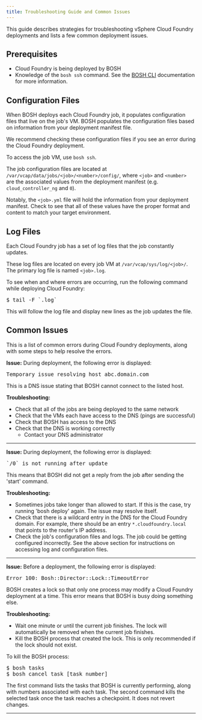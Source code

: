 ```yaml
---
title: Troubleshooting Guide and Common Issues
---
```


This guide describes strategies for troubleshooting vSphere Cloud Foundry
deployments and lists a few common deployment issues.

## <a id="prerequisite"></a>Prerequisites ##
* Cloud Foundry is being deployed by BOSH
* Knowledge of the `bosh ssh` command. See the [BOSH CLI](/bosh/bosh-cli.html) documentation for more information.

## <a id="configuration"></a>Configuration Files ##
When BOSH deploys each Cloud Foundry job, it populates configuration files that live on the job's VM.
BOSH populates the configuration files based on information from your deployment manifest file.

We recommend checking these configuration files if you see an error during
the Cloud Foundry deployment.

To access the job VM, use `bosh ssh`.

The job configuration files are located at `/var/vcap/data/jobs/<job>/<number>/config/`,
where `<job>` and `<number>` are the associated values from the deployment
manifest (e.g. `cloud_controller_ng` and `0`).

Notably, the `<job>.yml` file will hold the information from your
deployment manifest. Check to see that all of these values have the proper
format and content to match your target environment.

## <a id="logs"></a>Log Files ##
Each Cloud Foundry job has a set of log files that the job constantly updates.

These log files are located on every job VM at `/var/vcap/sys/log/<job>/`.
The primary log file is named `<job>.log`.

To see when and where errors are occurring, run the following command while deploying Cloud
Foundry:
<pre class='terminal'>
$ tail -F `<job>.log`
</pre>
This will follow the log file and display new lines as the job updates the file.

## <a id="issues"></a>Common Issues ##
This is a list of common errors during Cloud Foundry deployments, along with some
steps to help resolve the errors.

**Issue:** During deployment, the following error is displayed:
<pre class='terminal'>
Temporary issue resolving host abc.domain.com
</pre>
This is a DNS issue stating that BOSH cannot connect to the listed host.

**Troubleshooting:**

* Check that all of the jobs are being deployed to the same network
* Check that the VMs each have access to the DNS (pings are successful)
* Check that BOSH has access to the DNS
* Check that the DNS is working correctly
	* Contact your DNS administrator
<hr>

**Issue:** During deployment, the following error is displayed:
<pre class='terminal'>
`<job>/0` is not running after update
</pre>
This means that BOSH did not get a reply from the job after sending the 'start'
command.

**Troubleshooting:**

* Sometimes jobs take longer than allowed to start. If this is the case, try running 'bosh deploy' again. The issue may resolve itself.
* Check that there is a wildcard entry in the DNS for the Cloud Foundry domain. For example, there should be an entry `*.cloudfoundry.local` that points to the router's IP address.
* Check the job's configuration files and logs. The job could be getting configured incorrectly. See the above section for instructions on accessing log and configuration files.
<hr>

**Issue:** Before a deployment, the following error is displayed:
<pre class='terminal'>
Error 100: Bosh::Director::Lock::TimeoutError
</pre>
BOSH creates a lock so that only one process may modify a Cloud Foundry
deployment at a time. This error means that BOSH is busy doing something else.

**Troubleshooting:**

* Wait one minute or until the current job finishes. The lock will automatically be removed when the current job finishes.
* Kill the BOSH process that created the lock. This is only recommended if the lock should not exist.

To kill the BOSH process:
<pre class='terminal'>
$ bosh tasks
$ bosh cancel task [task_number]
</pre>
The first command lists the tasks that BOSH is currently performing, along
with numbers associated with each task.
The second command kills the selected task once the task reaches a
checkpoint. It does not revert changes.
<hr>